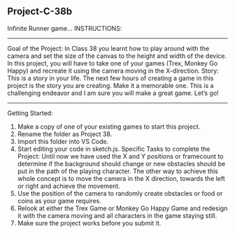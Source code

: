 ## Project-C-38b
Infinite Runner game... 
INSTRUCTIONS:
____________________________________________________________________________________
Goal of the Project:
In Class 38 you learnt how to play around with the camera and set the size of the canvas to
the height and width of the device.
In this project, you will have to take one of your games (Trex, Monkey Go Happy) and
recreate it using the camera moving in the X-direction.
Story:
This is a story in your life. The next few hours of creating a game in this project is the story
you are creating. Make it a memorable one.
This is a challenging endeavor and I am sure you will make a great game. Let’s go!
____________________________________________________________________________________
Getting Started:
1. Make a copy of one of your existing games to start this project.
2. Rename the folder as Project 38.
3. Import this folder into VS Code.
4. Start editing your code in sketch.js.
Specific Tasks to complete the Project:
Until now we have used the X and Y positions or framecount to determine if the
background should change or new obstacles should be put in the path of the playing
character.
The other way to achieve this whole concept is to move the camera in the X direction,
towards the left or right and achieve the movement.
1. Use the position of the camera to randomly create obstacles or food or coins as your
game requires.
2. Relook at either the Trex Game or Monkey Go Happy Game and redesign it with the
camera moving and all characters in the game staying still.
3. Make sure the project works before you submit it.

